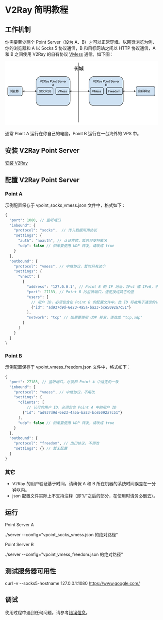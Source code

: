 # V2Ray 简明教程

## 工作机制

你需要至少两个 Point Server（设为 A、B）才可以正常穿墙。以网页浏览为例，你的浏览器和 A 以 Socks 5 协议通信，B 和目标网站之间以 HTTP 协议通信，A 和 B 之间使用 V2Ray 的自有协议 [VMess](https://github.com/V2Ray/v2ray-core/blob/master/spec/vmess.md) 通信，如下图：

![](https://github.com/V2Ray/v2ray-core/blob/master/spec/v2ray.png)

通常 Point A 运行在你自己的电脑，Point B 运行在一台海外的 VPS 中。

## 安装 V2Ray Point Server
[安装 V2Ray](https://github.com/V2Ray/v2ray-core/blob/master/spec/install.md)

## 配置 V2Ray Point Server
### Point A
示例配置保存于 vpoint_socks_vmess.json 文件中，格式如下：
```javascript
{
  "port": 1080, // 监听端口
  "inbound": {
    "protocol": "socks",  // 传入数据所用协议
    "settings": {
      "auth": "noauth", // 认证方式，暂时只支持匿名
      "udp": false // 如果要使用 UDP 转发，请改成 true
    }
  },
  "outbound": {
    "protocol": "vmess", // 中继协议，暂时只有这个
    "settings": {
      "vnext": [
        {
          "address": "127.0.0.1", // Point B 的 IP 地址，IPv4 或 IPv6，不支持域名
          "port": 27183, // Point B 的监听端口，请更换成其它的值
          "users": [
            // 用户 ID，必须包含在 Point B 的配置文件中。此 ID 将被用于通信的认证，请自行更换随机的 ID，可以使用 https://www.uuidgenerator.net/ 来生成新的 ID。
            {"id": "ad937d9d-6e23-4a5a-ba23-bce5092a7c51"}
          ],
          "network": "tcp" // 如果要使用 UDP 转发，请改成 "tcp,udp"
        }
      ]
    }
  }
}
```

### Point B
示例配置保存于 vpoint_vmess_freedom.json 文件中，格式如下：
```javascript
{
  "port": 27183, // 监听端口，必须和 Point A 中指定的一致
  "inbound": {
    "protocol": "vmess", // 中继协议，不用改
    "settings": {
      "clients": [
          // 认可的用户 ID，必须包含 Point A 中的用户 ID
        {"id": "ad937d9d-6e23-4a5a-ba23-bce5092a7c51"}
      ],
      "udp": false // 如果要使用 UDP 转发，请改成 true
    }
  },
  "outbound": {
    "protocol": "freedom", // 出口协议，不用改
    "settings": {} // 暂无配置
  }
}
```

### 其它
* V2Ray 的用户验证基于时间，请确保 A 和 B 所在机器的系统时间误差在一分钟以内。
* json 配置文件实际上不支持注释（即“//”之后的部分，在使用时请务必删去）。

## 运行

Point Server A

./server --config="vpoint_socks_vmess.json 的绝对路径"

Point Server B

./server --config="vpoint_vmess_freedom.json 的绝对路径"

## 测试服务器可用性

curl -v --socks5-hostname 127.0.0.1:1080 https://www.google.com/

## 调试

使用过程中遇到任何问题，请参考[错误信息](https://github.com/V2Ray/v2ray-core/blob/master/spec/errors.md)。
